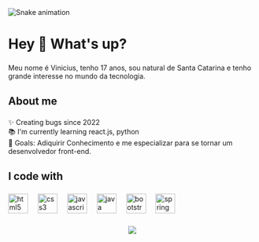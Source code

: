<img src="https://raw.githubusercontent.com/vinigava15/vinigava15/output/snake.svg" alt="Snake animation" />

###

<h1 align="left">Hey 👋 What's up?</h1>

###

<p align="left">Meu nome é Vinicius, tenho 17 anos, sou natural de Santa Catarina e tenho grande interesse no mundo da tecnologia.</p>

###

<h2 align="left">About me</h2>

###

<p align="left">✨ Creating bugs since 2022<br>📚 I'm currently learning react.js, python<br>🎯 Goals: Adiquirir Conhecimento e me especializar para se tornar um desenvolvedor front-end.</p>

###

<h2 align="left">I code with</h2>

###

<div align="left">
  <img src="https://cdn.jsdelivr.net/gh/devicons/devicon/icons/html5/html5-original.svg" height="40" alt="html5 logo"  />
  <img width="12" />
  <img src="https://cdn.jsdelivr.net/gh/devicons/devicon/icons/css3/css3-original.svg" height="40" alt="css3 logo"  />
  <img width="12" />
  <img src="https://cdn.jsdelivr.net/gh/devicons/devicon/icons/javascript/javascript-original.svg" height="40" alt="javascript logo"  />
  <img width="12" />
  <img src="https://cdn.jsdelivr.net/gh/devicons/devicon/icons/java/java-original.svg" height="40" alt="java logo"  />
  <img width="12" />
  <img src="https://cdn.jsdelivr.net/gh/devicons/devicon/icons/bootstrap/bootstrap-original.svg" height="40" alt="bootstrap logo"  />
  <img width="12" />
  <img src="https://cdn.jsdelivr.net/gh/devicons/devicon/icons/spring/spring-original.svg" height="40" alt="spring logo"  />
</div>

###

<div align="center">
  <img src="https://profile-counter.glitch.me/vinigava15/count.svg?"  />
</div>

###
